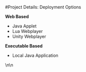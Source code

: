 #Project Details: Deployment Options

__Web Based__

* Java Applet
* Lua Webplayer
* Unity Webplayer

__Executable Based__

* Local Java Application

\n\n

